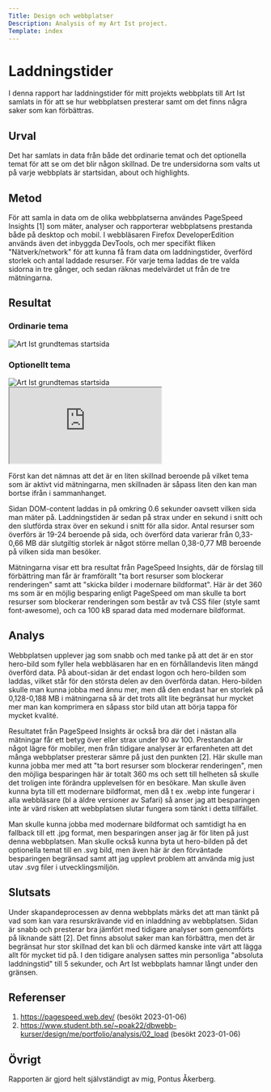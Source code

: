 ```yaml
---
Title: Design och webbplatser
Description: Analysis of my Art Ist project.
Template: index
---
```


Laddningstider
=======================

I denna rapport har laddningstider för mitt projekts webbplats till Art Ist samlats in för att se hur webbplatsen presterar samt om det finns några saker som kan förbättras.

Urval
-----------------------

Det har samlats in data från både det ordinarie temat och det optionella temat för att se om det blir någon skillnad. De tre undersidorna som valts ut på varje webbplats är startsidan, about och highlights.

Metod
-----------------------

För att samla in data om de olika webbplatserna användes PageSpeed Insights [1] som mäter, analyser och rapporterar webbplatsens prestanda både på desktop och mobil. I webbläsaren Firefox DeveloperEdition används även det inbyggda DevTools, och mer specifikt fliken "Nätverk/network" för att kunna få fram data om laddningstider, överförd storlek och antal laddade resurser. För varje tema laddas de tre valda sidorna in tre gånger, och sedan räknas medelvärdet ut från de tre mätningarna.

Resultat
-----------------------

### Ordinarie tema

<picture class="picture">
    <source media="(max-width: 450px)" srcset="%base_url%/image/11_eget/projekt-printscreen.jpg?w=600">
    <img src="%base_url%/image/11_eget/projekt-printscreen.jpg?w=1200" alt="Art Ist grundtemas startsida">
</picture>

### Optionellt tema

<picture class="picture">
    <source media="(max-width: 450px)" srcset="%base_url%/image/11_eget/projekt-printscreen-2nd.jpg?w=600">
    <img src="%base_url%/image/11_eget/projekt-printscreen-2nd.jpg?w=1200" alt="Art Ist grundtemas startsida">
</picture>

<iframe src="https://docs.google.com/spreadsheets/d/e/2PACX-1vRH0U5F9i3SpnYjen8WS2AMqkIpOjU7iKyUzTO0ygA5Fm4ONJBLjyEBkh5XenhlEhI01Kao4RYhks-7/pubhtml?gid=1495198024&amp;single=true&amp;widget=true&amp;headers=false" title="Art Ist data" class="embed-data"></iframe>

Först kan det nämnas att det är en liten skillnad beroende på vilket tema som är aktivt vid mätningarna, men skillnaden är såpass liten den kan man bortse ifrån i sammanhanget.

Sidan DOM-content laddas in på omkring 0.6 sekunder oavsett vilken sida man mäter på. Laddningstiden är sedan på strax under en sekund i snitt och den slutförda strax över en sekund i snitt för alla sidor. Antal resurser som överförs är 19-24 beroende på sida, och överförd data varierar från 0,33-0,66 MB där slutgiltig storlek är något större mellan 0,38-0,77 MB beroende på vilken sida man besöker.

Mätningarna visar ett bra resultat från PageSpeed Insights, där de förslag till förbättring man får är framförallt "ta bort resurser som blockerar renderingen" samt att "skicka bilder i modernare bildformat". Här är det 360 ms som är en möjlig besparing enligt PageSpeed om man skulle ta bort resurser som blockerar renderingen som består av två CSS filer (style samt font-awesome), och ca 100 kB sparad data med modernare bildformat.

Analys
-----------------------

Webbplatsen upplever jag som snabb och med tanke på att det är en stor hero-bild som fyller hela webbläsaren har en en förhållandevis liten mängd överförd data. På about-sidan är det endast logon och hero-bilden som laddas, vilket står för den största delen av den överförda datan. Hero-bilden skulle man kunna jobba med ännu mer, men då den endast har en storlek på 0,128-0,188 MB i mätningarna så är det trots allt lite begränsat hur mycket mer man kan komprimera en såpass stor bild utan att börja tappa för mycket kvalité.

Resultatet från PageSpeed Insights är också bra där det i nästan alla mätningar får ett betyg över eller strax under 90 av 100. Prestandan är något lägre för mobiler, men från tidigare analyser är erfarenheten att det många webbplatser presterar sämre på just den punkten [2]. Här skulle man kunna jobba mer med att "ta bort resurser som blockerar renderingen", men den möjliga besparingen här är totalt 360 ms och sett till helheten så skulle det troligen inte förändra upplevelsen för en besökare. Man skulle även kunna byta till ett modernare bildformat, men då t ex .webp inte fungerar i alla webbläsare (bl a äldre versioner av Safari) så anser jag att besparingen inte är värd risken att webbplatsen slutar fungera som tänkt i detta tillfället.

Man skulle kunna jobba med modernare bildformat och samtidigt ha en fallback till ett .jpg format, men besparingen anser jag är för liten på just denna webbplatsen. Man skulle också kunna byta ut hero-bilden på det optionella temat till en .svg bild, men även här är den förväntade besparingen begränsad samt att jag upplevt problem att använda mig just utav .svg filer i utvecklingsmiljön.

Slutsats
-----------------------

Under skapandeprocessen av denna webbplats märks det att man tänkt på vad som kan vara resurskrävande vid en inladdning av webbplatsen. Sidan är snabb och presterar bra jämfört med tidigare analyser som genomförts på liknande sätt [2]. Det finns absolut saker man kan förbättra, men det är begränsat hur stor skillnad det kan bli och därmed kanske inte värt att lägga allt för mycket tid på. I den tidigare analysen sattes min personliga "absoluta laddningstid" till 5 sekunder, och Art Ist webbplats hamnar långt under den gränsen.

Referenser
-----------------------

1. https://pagespeed.web.dev/ (besökt 2023-01-06)
2. https://www.student.bth.se/~poak22/dbwebb-kurser/design/me/portfolio/analysis/02_load (besökt 2023-01-06)

Övrigt
-----------------------

Rapporten är gjord helt självständigt av mig, Pontus Åkerberg.
